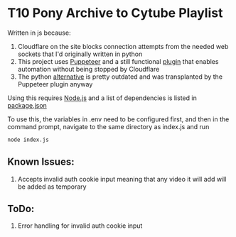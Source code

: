 # T10 Pony Archive to Cytube Playlist

Written in js because:
1. Cloudflare on the site blocks connection attempts from the needed web sockets that I'd originally written in python
2. This project uses [Puppeteer](https://github.com/puppeteer/puppeteer) and a still functional [plugin](https://github.com/berstend/puppeteer-extra/tree/master/packages/puppeteer-extra-plugin-stealth) that enables automation without being stopped by Cloudflare
3. The python [alternative](https://github.com/MeiK2333/pyppeteer_stealth) is pretty outdated and was transplanted by the Puppeteer plugin anyway

Using this requires [Node.js](https://nodejs.org/en) and a list of dependencies is listed in [package.json](https://github.com/Brambles-cat/ArchiveToCytube/blob/main/package.json)

To use this, the variables in .env need to be configured first, and then in the command prompt, navigate to the same directory as index.js and run
```bash
node index.js
```

## Known Issues:
1. Accepts invalid auth cookie input meaning that any video it will add will be added as temporary

## ToDo:
1. Error handling for invalid auth cookie input
